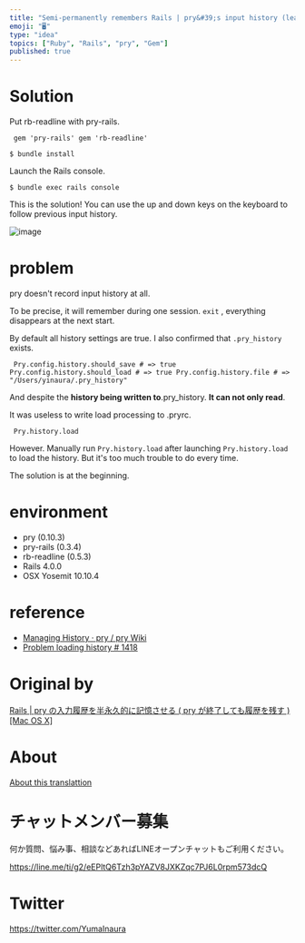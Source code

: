 ```yaml
---
title: "Semi-permanently remembers Rails | pry&#39;s input history (leaves the"
emoji: "🖥"
type: "idea"
topics: ["Ruby", "Rails", "pry", "Gem"]
published: true
---
```


# Solution 

Put rb-readline with pry-rails.

     gem 'pry-rails' gem 'rb-readline' 

`$ bundle install`

 

Launch the Rails console.

`$ bundle exec rails console`

 

This is the solution! You can use the up and down keys on the keyboard to follow previous input history.

![image](https://qiita-image-store.s3.amazonaws.com/0/90607/2445654d-e953-4f05-b6e0-14001963d2d3.png)

# problem 

pry doesn't record input history at all.

To be precise, it will remember during one session. `exit` , everything disappears at the next start.

By default all history settings are true. I also confirmed that `.pry_history` exists.

     Pry.config.history.should_save # => true Pry.config.history.should_load # => true Pry.config.history.file # => "/Users/yinaura/.pry_history" 

And despite the **history being written to**.pry\_history. **It can not only read**.

It was useless to write load processing to .pryrc.

     Pry.history.load 

However. Manually run `Pry.history.load` after launching `Pry.history.load` to load the history. But it's too much trouble to do every time.

The solution is at the beginning.

# environment 

- pry (0.10.3) 
- pry-rails (0.3.4) 
- rb-readline (0.5.3) 
- Rails 4.0.0 
- OSX Yosemit 10.10.4 

# reference 

- [Managing History · pry / pry Wiki](https://github.com/pry/pry/wiki/History#History_file) 
- [Problem loading history # 1418](https://github.com/pry/pry/issues/1418) 


# Original by
[Rails | pry の入力履歴を半永久的に記憶させる ( pry が終了しても履歴を残す ) [Mac OS X]](https://qiita.com/Yinaura/items/56caebf384d52e517387)

# About

[About this translattion](https://qiita.com/YumaInaura/items/7f6fd1e9310a6816469a)








<!-- Update From Qiita API -->

# チャットメンバー募集


何か質問、悩み事、相談などあればLINEオープンチャットもご利用ください。

https://line.me/ti/g2/eEPltQ6Tzh3pYAZV8JXKZqc7PJ6L0rpm573dcQ





# Twitter


https://twitter.com/YumaInaura


<!-- Update From Qiita API -->


